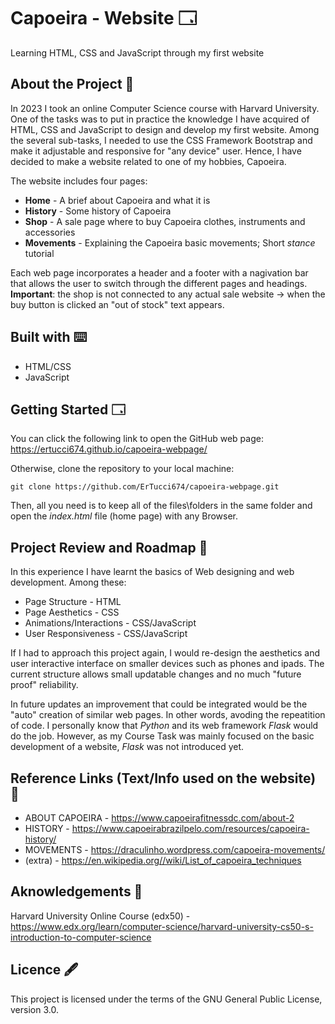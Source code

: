 # Capoeira - Website 🗔
Learning HTML, CSS and JavaScript through my first website

## About the Project 📖
In 2023 I took an online Computer Science course with Harvard University. One of the tasks was to put in practice the knowledge I have acquired of HTML, CSS and JavaScript to design and develop my first website.
Among the several sub-tasks, I needed to use the CSS Framework Bootstrap and make it adjustable and responsive for "any device" user. Hence, I have decided to make a website related to one of my hobbies, Capoeira.

The website includes four pages:
+ **Home** - A brief about Capoeira and what it is
+ **History** - Some history of Capoeira
+ **Shop** - A sale page where to buy Capoeira clothes, instruments and accessories 
+ **Movements** - Explaining the Capoeira basic movements; Short _stance_ tutorial

Each web page incorporates a header and a footer with a nagivation bar that allows the user to switch through the different pages and headings.
**Important**: the shop is not connected to any actual sale website -> when the buy button is clicked an "out of stock" text appears.

## Built with ⌨️
+ HTML/CSS
+ JavaScript

## Getting Started 🗔
You can click the following link to open the GitHub web page: https://ertucci674.github.io/capoeira-webpage/

Otherwise, clone the repository to your local machine:
```
git clone https://github.com/ErTucci674/capoeira-webpage.git
```
Then, all you need is to keep all of the files\folders in the same folder and open the _index.html_ file (home page) with any Browser.

## Project Review and Roadmap 👣
In this experience I have learnt the basics of Web designing and web development. Among these:
+ Page Structure - HTML
+ Page Aesthetics - CSS
+ Animations/Interactions - CSS/JavaScript
+ User Responsiveness - CSS/JavaScript

If I had to approach this project again, I would re-design the aesthetics and user interactive interface on smaller devices such as phones and ipads. The current structure allows small updatable changes and no much "future proof" reliability.

In future updates an improvement that could be integrated would be the "auto" creation of similar web pages. In other words, avoding the repeatition of code. I personally know that _Python_ and its web framework _Flask_ would do the job. However, as my Course Task was mainly focused on the basic development of a website, _Flask_ was not introduced yet.

## Reference Links (Text/Info used on the website) 🔗
+ ABOUT CAPOEIRA - https://www.capoeirafitnessdc.com/about-2
+ HISTORY - https://www.capoeirabrazilpelo.com/resources/capoeira-history/
+ MOVEMENTS - https://draculinho.wordpress.com/capoeira-movements/
+ (extra) - https://en.wikipedia.org//wiki/List_of_capoeira_techniques

## Aknowledgements 🤝
Harvard University Online Course (edx50) - https://www.edx.org/learn/computer-science/harvard-university-cs50-s-introduction-to-computer-science

## Licence 🖋️
This project is licensed under the terms of the GNU General Public License, version 3.0.
